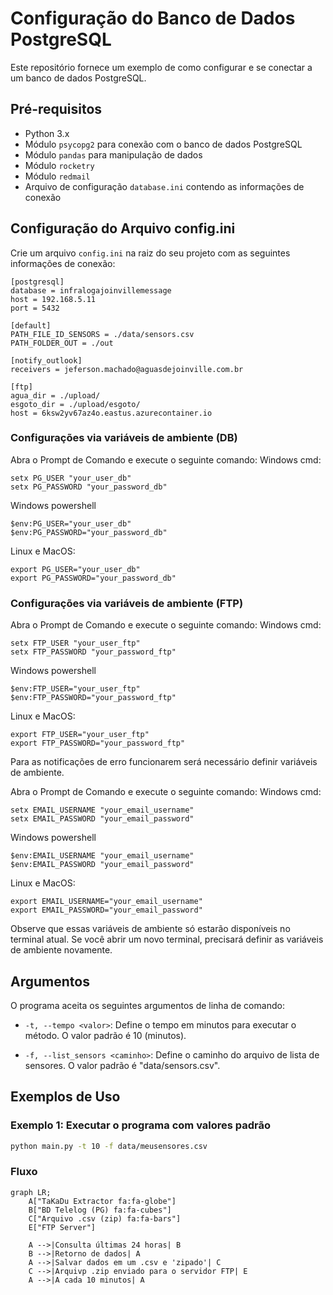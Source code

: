 <div class="markdown prose w-full break-words dark:prose-invert dark">
<h1>Configuração do Banco de Dados PostgreSQL</h1>
<p>Este repositório fornece um exemplo de como configurar e se conectar a um banco de dados PostgreSQL.</p>

<h2>Pré-requisitos</h2>
<ul><li>Python 3.x</li>
<li>Módulo <code>psycopg2</code> para conexão com o banco de dados PostgreSQL</li>
<li>Módulo <code>pandas</code> para manipulação de dados</li>
<li>Módulo <code>rocketry</code></li>
<li>Módulo <code>redmail</code></li>
<li>Arquivo de configuração <code>database.ini</code> contendo as informações de conexão</li></ul>

<h2>Configuração do Arquivo config.ini</h2>
<p>Crie um arquivo <code>config.ini</code> na raiz do seu projeto com as seguintes informações de conexão:</p>

```text
[postgresql]
database = infralogajoinvillemessage
host = 192.168.5.11
port = 5432

[default]
PATH_FILE_ID_SENSORS = ./data/sensors.csv
PATH_FOLDER_OUT = ./out

[notify_outlook]
receivers = jeferson.machado@aguasdejoinville.com.br

[ftp]
agua_dir = ./upload/
esgoto_dir = ./upload/esgoto/
host = 6ksw2yv67az4o.eastus.azurecontainer.io
```

<h3>Configurações via variáveis de ambiente (DB)</h3>

Abra o Prompt de Comando e execute o seguinte comando:
Windows cmd:
```shell
setx PG_USER "your_user_db"
setx PG_PASSWORD "your_password_db"
```
Windows powershell
```shell
$env:PG_USER="your_user_db"
$env:PG_PASSWORD="your_password_db"
```
Linux e MacOS:
```shell
export PG_USER="your_user_db"
export PG_PASSWORD="your_password_db"
```

<h3>Configurações via variáveis de ambiente (FTP)</h3>

Abra o Prompt de Comando e execute o seguinte comando:
Windows cmd:
```shell
setx FTP_USER "your_user_ftp"
setx FTP_PASSWORD "your_password_ftp"
```
Windows powershell
```shell
$env:FTP_USER="your_user_ftp"
$env:FTP_PASSWORD="your_password_ftp"
```
Linux e MacOS:
```shell
export FTP_USER="your_user_ftp"
export FTP_PASSWORD="your_password_ftp"
```

<p> Para as notificações de erro funcionarem será necessário definir variáveis de ambiente.</p>

Abra o Prompt de Comando e execute o seguinte comando:
Windows cmd:
```shell
setx EMAIL_USERNAME "your_email_username"
setx EMAIL_PASSWORD "your_email_password"
```
Windows powershell
```shell
$env:EMAIL_USERNAME "your_email_username"
$env:EMAIL_PASSWORD "your_email_password"
```
Linux e MacOS:
```shell
export EMAIL_USERNAME="your_email_username"
export EMAIL_PASSWORD="your_email_password"
```

Observe que essas variáveis de ambiente só estarão disponíveis no terminal atual. Se você abrir um novo terminal, precisará definir as variáveis de ambiente novamente.


## Argumentos

O programa aceita os seguintes argumentos de linha de comando:

- `-t, --tempo <valor>`: Define o tempo em minutos para executar o método. O valor padrão é 10 (minutos).

- `-f, --list_sensors <caminho>`: Define o caminho do arquivo de lista de sensores. O valor padrão é "data/sensors.csv".

## Exemplos de Uso

### Exemplo 1: Executar o programa com valores padrão

```bash
python main.py -t 10 -f data/meusensores.csv
```


### Fluxo

```mermaid
graph LR;
    A["TaKaDu Extractor fa:fa-globe"]
    B["BD Telelog (PG) fa:fa-cubes"]
    C["Arquivo .csv (zip) fa:fa-bars"]
    E["FTP Server"]
    
    A -->|Consulta últimas 24 horas| B
    B -->|Retorno de dados| A
    A -->|Salvar dados em um .csv e 'zipado'| C
    C -->|Arquivp .zip enviado para o servidor FTP| E
    A -->|A cada 10 minutos| A

```